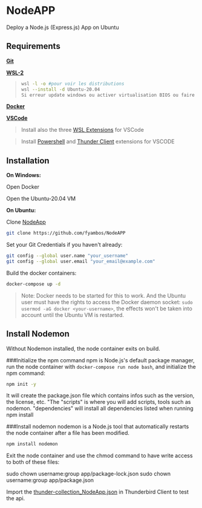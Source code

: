 # NodeAPP
Deploy a Node.js (Express.js) App on Ubuntu

## Requirements
**[Git](https://gitforwindows.org/)**

**[WSL-2](https://learn.microsoft.com/fr-fr/windows/wsl/install)**

> ```bash
> wsl -l -o #pour voir les distributions
> wsl --install -d Ubuntu-20.04
> Si erreur update windows ou activer virtualisation BIOS ou faire installation manuelle

**[Docker](https://www.docker.com/products/docker-desktop/)** 

**[VSCode](https://code.visualstudio.com/)**
> Install also the three [WSL Extensions](https://code.visualstudio.com/) for VSCode

> Install [Powershell](https://marketplace.visualstudio.com/items?itemName=ms-vscode.PowerShell) and [Thunder Client](https://marketplace.visualstudio.com/items?itemName=rangav.vscode-thunder-client) extensions for VSCODE
 
 ## Installation
 **On Windows:**
 
 Open Docker
 
 Open the Ubuntu-20.04 VM
 
**On Ubuntu:**

Clone [NodeApp](https://github.com/fyambos/NodeAPP)
 ```bash
 git clone https://github.com/fyambos/NodeAPP
 ```
 
 Set your Git Credentials if you haven't already:
```bash
git config --global user.name "your_username"
git config --global user.email "your_email@example.com"
```

Build the docker containers:
```bash
docker-compose up -d
```
> Note: Docker needs to be started for this to work. And the Ubuntu user must have the rights to access the Docker daemon socket: `sudo usermod -aG docker <your-username>`, the effects won't be taken into account until the Ubuntu VM is restarted.

## Install Nodemon
Without Nodemon installed, the node container exits on build.

###Initialize the npm command
npm is Node.js's default package manager, run the node container with `docker-compose run node bash`, and initialize the npm command:

```bash
npm init -y
```

It will create the package.json file which contains infos such as the version, the license, etc. "The "scripts" is where you will add scripts, tools such as nodemon. "dependencies" will install all dependencies listed when running npm install

###Install nodemon
nodemon is a Node.js tool that automatically restarts the node container after a file has been modified.

```bash
npm install nodemon
```

Exit the node container and use the chmod command to have write access to both of these files:

sudo chown username:group app/package-lock.json
sudo chown username:group app/package.json

Import the [thunder-collection_NodeApp.json](https://github.com/fyambos/NodeAPP/blob/main/data%20export/thunder-collection_NodeApp.json) in Thunderbird Client to test the api.

